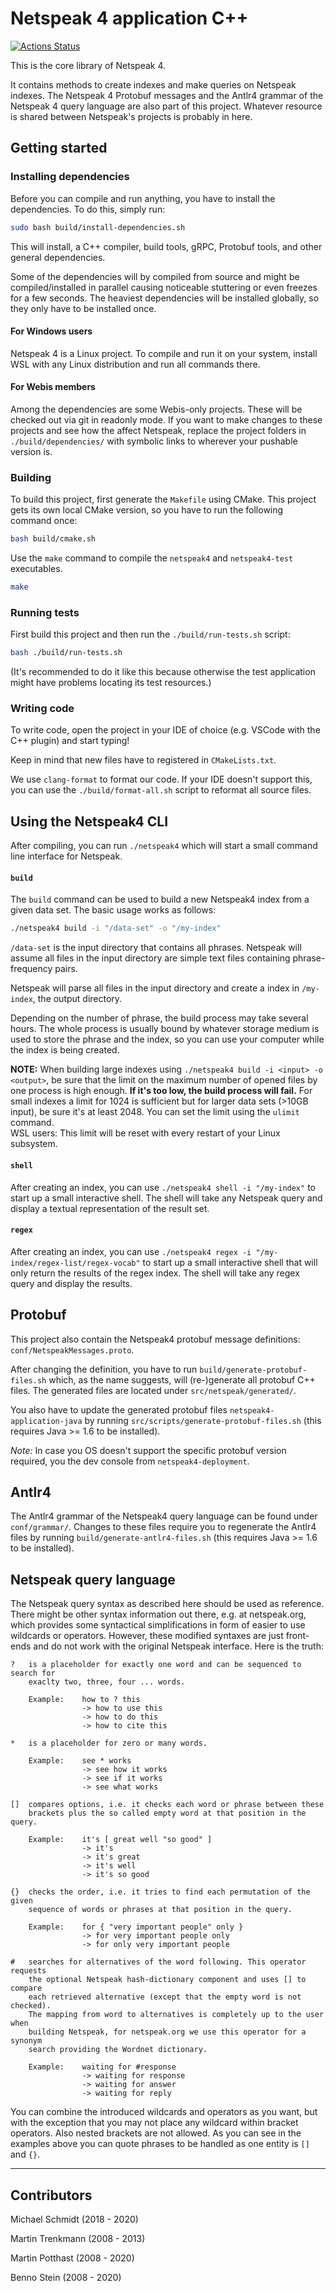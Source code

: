 # Netspeak 4 application C++

[![Actions Status](https://github.com/netspeak/netspeak4-application-cpp/workflows/Build/badge.svg)](https://github.com/netspeak/netspeak4-application-cpp/actions)

This is the core library of Netspeak 4.

It contains methods to create indexes and make queries on Netspeak indexes. The Netspeak 4 Protobuf messages and the Antlr4 grammar of the Netspeak 4 query language are also part of this project. Whatever resource is shared between Netspeak's projects is probably in here.


## Getting started

### Installing dependencies

Before you can compile and run anything, you have to install the dependencies. To do this, simply run:

```bash
sudo bash build/install-dependencies.sh
```

This will install, a C++ compiler, build tools, gRPC, Protobuf tools, and other general dependencies.

Some of the dependencies will by compiled from source and might be compiled/installed in parallel causing noticeable stuttering or even freezes for a few seconds. The heaviest dependencies will be installed globally, so they only have to be installed once.

#### For Windows users

Netspeak 4 is a Linux project. To compile and run it on your system, install WSL with any Linux distribution and run all commands there.

#### For Webis members

Among the dependencies are some Webis-only projects.
These will be checked out via git in readonly mode.
If you want to make changes to these projects and see how the affect Netspeak, replace the project folders in `./build/dependencies/` with symbolic links to wherever your pushable version is.

### Building

To build this project, first generate the `Makefile` using CMake. This project gets its own local CMake version, so you have to run the following command once:

```bash
bash build/cmake.sh
```

Use the `make` command to compile the `netspeak4` and `netspeak4-test` executables.

```bash
make
```

### Running tests

First build this project and then run the `./build/run-tests.sh` script:

```bash
bash ./build/run-tests.sh
```

(It's recommended to do it like this because otherwise the test application might have problems locating its test resources.)

### Writing code

To write code, open the project in your IDE of choice (e.g. VSCode with the C++ plugin) and start typing!

Keep in mind that new files have to registered in `CMakeLists.txt`.

We use `clang-format` to format our code. If your IDE doesn't support this, you can use the `./build/format-all.sh` script to reformat all source files.


## Using the Netspeak4 CLI

After compiling, you can run `./netspeak4` which will start a small command line interface for Netspeak.

#### `build`

The `build` command can be used to build a new Netspeak4 index from a given data set. The basic usage works as follows:

```bash
./netspeak4 build -i "/data-set" -o "/my-index"
```

`/data-set` is the input directory that contains all phrases. Netspeak will assume all files in the input directory are simple text files containing phrase-frequency pairs.

Netspeak will parse all files in the input directory and create a index in `/my-index`, the output directory.

Depending on the number of phrase, the build process may take several hours. The whole process is usually bound by whatever storage medium is used to store the phrase and the index, so you can use your computer while the index is being created.

__NOTE:__ When building large indexes using `./netspeak4 build -i <input> -o <output>`, be sure that the limit on the maximum number of opened files by one process is high enough.
__If it's too low, the build process will fail.__
For small indexes a limit for 1024 is sufficient but for larger data sets (>10GB input), be sure it's at least 2048. You can set the limit using the `ulimit` command. <br>
WSL users: This limit will be reset with every restart of your Linux subsystem.

#### `shell`

After creating an index, you can use `./netspeak4 shell -i "/my-index"` to start up a small interactive shell. The shell will take any Netspeak query and display a textual representation of the result set.

#### `regex`

After creating an index, you can use `./netspeak4 regex -i "/my-index/regex-list/regex-vocab"` to start up a small interactive shell that will only return the results of the regex index. The shell will take any regex query and display the results.


## Protobuf

This project also contain the Netspeak4 protobuf message definitions: `conf/NetspeakMessages.proto`.

After changing the definition, you have to run `build/generate-protobuf-files.sh` which, as the name suggests, will (re-)generate all protobuf C++ files. The generated files are located under `src/netspeak/generated/`.

You also have to update the generated protobuf files `netspeak4-application-java` by running `src/scripts/generate-protobuf-files.sh` (this requires Java >= 1.6 to be installed).

_Note:_ In case you OS doesn't support the specific protobuf version required, you the dev console from `netspeak4-deployment`.


## Antlr4

The Antlr4 grammar of the Netspeak4 query language can be found under `conf/grammar/`. Changes to these files require you to regenerate the Antlr4 files by running `build/generate-antlr4-files.sh` (this requires Java >= 1.6 to be installed).


## Netspeak query language

The Netspeak query syntax as described here should be used as reference. There
might be other syntax information out there, e.g. at netspeak.org, which
provides some syntactical simplifications in form of easier to use wildcards or
operators. However, these modified syntaxes are just front-ends and do not work
with the original Netspeak interface. Here is the truth:

```
?   is a placeholder for exactly one word and can be sequenced to search for
    exaclty two, three, four ... words.

    Example:    how to ? this
                -> how to use this
                -> how to do this
                -> how to cite this

*   is a placeholder for zero or many words.

    Example:    see * works
                -> see how it works
                -> see if it works
                -> see what works

[]  compares options, i.e. it checks each word or phrase between these
    brackets plus the so called empty word at that position in the query.

    Example:    it's [ great well "so good" ]
                -> it's
                -> it's great
                -> it's well
                -> it's so good

{}  checks the order, i.e. it tries to find each permutation of the given
    sequence of words or phrases at that position in the query.

    Example:    for { "very important people" only }
                -> for very important people only
                -> for only very important people

#   searches for alternatives of the word following. This operator requests
    the optional Netspeak hash-dictionary component and uses [] to compare
    each retrieved alternative (except that the empty word is not checked).
    The mapping from word to alternatives is completely up to the user when
    building Netspeak, for netspeak.org we use this operator for a synonym
    search providing the Wordnet dictionary.

    Example:    waiting for #response
                -> waiting for response
                -> waiting for answer
                -> waiting for reply
```

You can combine the introduced wildcards and operators as you want, but with the
exception that you may not place any wildcard within bracket operators. Also
nested brackets are not allowed. As you can see in the examples above you can
quote phrases to be handled as one entity is `[]` and `{}`.


---

## Contributors

Michael Schmidt (2018 - 2020)

Martin Trenkmann (2008 - 2013)

Martin Potthast (2008 - 2020)

Benno Stein (2008 - 2020)
